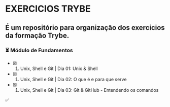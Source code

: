 # EXERCICIOS TRYBE
## É um repositório para organização dos exercicios da formação Trybe.

### :hourglass_flowing_sand: Módulo de Fundamentos  
- [X] 1. Unix, Shell e Git  |  Dia 01: Unix & Shell 
- [X] 1. Unix, Shell e Git  |  Dia 02: O que é e para que serve 
- [X] 1. Unix, Shell e Git  |  Dia 03: Git & GitHub - Entendendo os comandos    






:white_check_mark: